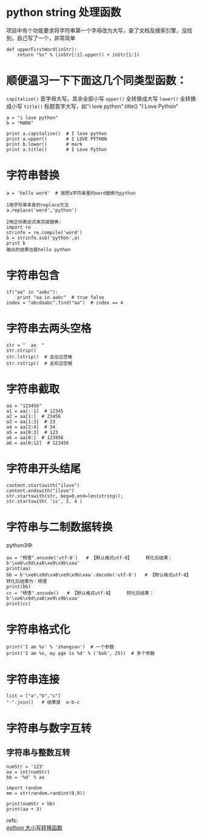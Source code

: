 # python string 处理函数


项目中有个功能要求将字符串第一个字母改为大写，查了文档及搜索引擎，没找到，自己写了一个，非常简单
```
def upperFirstWord(inStr):
    return "%s" % (inStr[:1].upper() + inStr[1:])
```
 

# 顺便温习一下下面这几个同类型函数：

`capitalize()` 首字母大写，其余全部小写 
`upper()` 全转换成大写
`lower()` 全转换成小写
`title()`  标题首字大写，如"i love python".title()  "I Love Python"

```
a = "i love python"
b = "MARK"

print a.capitalize()  # I love python
print a.upper()       # I LOVE PYTHON
print b.lower()       # mark
print a.title()       # I Love Python
```

# 字符串替换 

	a = 'hello word'  # 我把a字符串里的word替换为python

	1用字符串本身的replace方法
	a.replace('word','python')

	2用正则表达式来完成替换:
	import re
	strinfo = re.compile('word')
	b = strinfo.sub('python',a)
	print b
	输出的结果也是hello python
# 字符串包含

	if("aa" in "aabc"):
		print "aa in aabc"  # true false
	index = "abcdaabc".find("aa")  # index == 4
# 字符串去两头空格

	str = "  aa  "
	str.strip()
	str.lstrip()  # 去左边空格
	str.rstrip()  # 去右边空格
# 字符串截取
	
	aa = "123456"
	a1 = aa[:-1]  # 12345
	a2 = aa[1:]  # 23456
	a3 = aa[1:3]  # 23
	a4 = aa[2:4]  # 34
	a5 = aa[0:3]  # 123
	a6 = aa[0:]  # 123456
	a6 = aa[0:12]  # 123456
# 字符串开头结尾

	content.startswith("ilove")
	content.endswith("ilove")
    str.startswith(str, beg=0,end=len(string));
    str.startswith( 'is', 2, 4 )

# 字符串与二制数据转换

python3中

	aa = "杨雪".encode('utf-8')   # 【默认格式utf-8】     转化后结果：b'\xe6\x9d\xa8\xe9\x9b\xaa'
	print(aa)
	bb = b'\xe6\x9d\xa8\xe9\x9b\xaa'.decode('utf-8')   # 【默认格式utf-8】  转化后结果为：杨雪
	print(bb)    
	cc = "杨雪".encode()   # 【默认格式utf-8】     转化后结果：b'\xe6\x9d\xa8\xe9\x9b\xaa'
	print(cc)

# 字符串格式化

	print('I am %s' % 'zhangsan')  # 一个参数
	print('I am %s, my age is %d' % ('bob', 25))  # 多个参数

# 字符串连接


	list = ["a","b","c"]
	"-".join()   # 结果是  a-b-c

# 字符串与数字互转

## 字符串与整数互转

	numStr = '123'
	aa = int(numStr)
	bb = '%d' % aa

	import random
	mm = str(random.randint(0,9))

	print(numStr + bb)
	print(aa + 3)






refs:  
[python 大小写转换函数](http://www.cnblogs.com/bjdxy/archive/2012/11/22/2783107.html)  